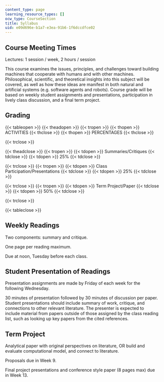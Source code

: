 ```yaml
---
content_type: page
learning_resource_types: []
ocw_type: CourseSection
title: Syllabus
uid: e09d696e-b1a7-e3ea-91b6-1f6dccdfce02
---
```


Course Meeting Times
--------------------

Lectures: 1 session / week, 2 hours / session

This course examines the issues, principles, and challenges toward building machines that cooperate with humans and with other machines. Philosophical, scientific, and theoretical insights into this subject will be covered, as well as how these ideas are manifest in both natural and artificial systems (e.g. software agents and robots). Course grade will be based on weekly student assignments and presentations, participation in lively class discussion, and a final term project.

Grading
-------

{{< tableopen >}}
{{< theadopen >}}
{{< tropen >}}
{{< thopen >}}
ACTIVITIES
{{< thclose >}}
{{< thopen >}}
PERCENTAGES
{{< thclose >}}

{{< trclose >}}

{{< theadclose >}}
{{< tropen >}}
{{< tdopen >}}
Summaries/Critiques
{{< tdclose >}}
{{< tdopen >}}
25%
{{< tdclose >}}

{{< trclose >}}
{{< tropen >}}
{{< tdopen >}}
Class Participation/Presentations
{{< tdclose >}}
{{< tdopen >}}
25%
{{< tdclose >}}

{{< trclose >}}
{{< tropen >}}
{{< tdopen >}}
Term Project/Paper
{{< tdclose >}}
{{< tdopen >}}
50%
{{< tdclose >}}

{{< trclose >}}

{{< tableclose >}}

  

Weekly Readings
---------------

Two components: summary and critique.

One page per reading maximum.

Due at noon, Tuesday before each class.

Student Presentation of Readings
--------------------------------

Presentation assignments are made by Friday of each week for the following Wednesday.

30 minutes of presentation followed by 30 minutes of discussion per paper.  
Student presentations should include summary of work, critique, and connections to other relevant literature. The presenter is expected to include material from papers outside of those assigned by the class reading list, such as looking up key papers from the cited references.

Term Project
------------

Analytical paper with original perspectives on literature, OR build and evaluate computational model, and connect to literature.

Proposals due in Week 9.

Final project presentations and conference style paper (8 pages max) due in Week 13.